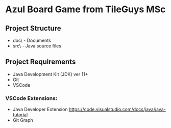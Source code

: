 # Azul Board Game from TileGuys MSc

## Project Structure
- doc\ - Documents
- src\ - Java source files

## Project Requirements
 - Java Development Kit (JDK) ver 11+
 - Git
 - VSCode

### VSCode Extensions:
- Java Developer Extension https://code.visualstudio.com/docs/java/java-tutorial
- Git Graph
